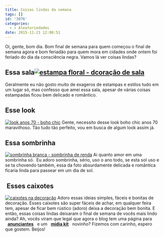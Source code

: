 ```yaml
---
title: Coisas lindas da semana
tags: []
id: '3076'
categories:
  - - Aleatoriedades
date: 2015-11-21 12:08:51
---
```


Oi, gente, bom dia. Bom final de semana para quem começou o final de semana agora e bom feriadão para quem mora em cidades onde ontem foi feriado do dia da consciência negra. Vamos lá ver coisas lindas?

## Essa sala[![estampa floral - dcoração de sala](/images/2015/11/estampa-floral-dcoração-de-sala.jpg)](/images/2015/11/estampa-floral-dcoração-de-sala.jpg)

Geralmente eu não gosto muito de exageros de estampas e estilos tudo em um lugar só, mas confesso que amei essa sala, apesar de várias coisas estampadas ficou bem delicado e romântico.

## Esse look

[![look anos 70 - boho chic](/images/2015/11/look-boho-chic-683x1024.jpg)](/images/2015/11/look-boho-chic.jpg) Gente, necessito desse look boho chic anos 70 maravilhoso. Tão tudo tão perfeito, vou em busca de algum look assim já.

## Essa sombrinha

[![sombrinha branca - sombrinha de renda](/images/2015/11/sombrinha-de-renda-491x1024.jpg)](/images/2015/11/sombrinha-de-renda.jpg) Ai quanto amor em uma sombrinha só.  Eu adoro sombrinha, sério, uso o ano todo, se esta sol uso e se ta chovendo também, essa da foto absurdamente delicada e romântica ficaria linda para passear em um dia de sol.

##  Esses caixotes

[![caixotes na decoração ](/images/2015/11/estante-de-caixotes-683x1024.jpg)](/images/2015/11/estante-de-caixotes.jpg) Adoro essas ideias simples, fáceis e bonitas de decoração. Esses caixotes são super fáceis de achar, em qualquer feira tem, apesar de ficar bem rústico (adoro) deixa a decoração bem bonita. E então, essas coisas lindas deixaram o final de semana de vocês mais lindo ainda? Ah, vocês viram que legal que agora o blog tem uma página para   **[anunciantes](http://natalia.blog.br/anuncie/)**   e um   **[midia kit](/images/2015/11/como-anunciar-no-blog-o-que-que-eu-ia-falar-midia-kit-2015.pdf)**   novinho? Fizemos com carinho, espero que gostem. Beijos!
